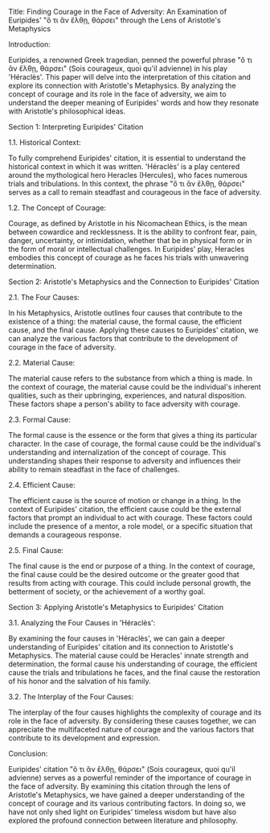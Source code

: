 Title: Finding Courage in the Face of Adversity: An Examination of Euripides' "ὅ τι ἂν ἔλθῃ, θάρσει" through the Lens of Aristotle's Metaphysics

Introduction:

Euripides, a renowned Greek tragedian, penned the powerful phrase "ὅ τι ἂν ἔλθῃ, θάρσει" (Sois courageux, quoi qu'il advienne) in his play 'Héraclès'. This paper will delve into the interpretation of this citation and explore its connection with Aristotle's Metaphysics. By analyzing the concept of courage and its role in the face of adversity, we aim to understand the deeper meaning of Euripides' words and how they resonate with Aristotle's philosophical ideas.

Section 1: Interpreting Euripides' Citation

1.1. Historical Context:

To fully comprehend Euripides' citation, it is essential to understand the historical context in which it was written. 'Héraclès' is a play centered around the mythological hero Heracles (Hercules), who faces numerous trials and tribulations. In this context, the phrase "ὅ τι ἂν ἔλθῃ, θάρσει" serves as a call to remain steadfast and courageous in the face of adversity.

1.2. The Concept of Courage:

Courage, as defined by Aristotle in his Nicomachean Ethics, is the mean between cowardice and recklessness. It is the ability to confront fear, pain, danger, uncertainty, or intimidation, whether that be in physical form or in the form of moral or intellectual challenges. In Euripides' play, Heracles embodies this concept of courage as he faces his trials with unwavering determination.

Section 2: Aristotle's Metaphysics and the Connection to Euripides' Citation

2.1. The Four Causes:

In his Metaphysics, Aristotle outlines four causes that contribute to the existence of a thing: the material cause, the formal cause, the efficient cause, and the final cause. Applying these causes to Euripides' citation, we can analyze the various factors that contribute to the development of courage in the face of adversity.

2.2. Material Cause:

The material cause refers to the substance from which a thing is made. In the context of courage, the material cause could be the individual's inherent qualities, such as their upbringing, experiences, and natural disposition. These factors shape a person's ability to face adversity with courage.

2.3. Formal Cause:

The formal cause is the essence or the form that gives a thing its particular character. In the case of courage, the formal cause could be the individual's understanding and internalization of the concept of courage. This understanding shapes their response to adversity and influences their ability to remain steadfast in the face of challenges.

2.4. Efficient Cause:

The efficient cause is the source of motion or change in a thing. In the context of Euripides' citation, the efficient cause could be the external factors that prompt an individual to act with courage. These factors could include the presence of a mentor, a role model, or a specific situation that demands a courageous response.

2.5. Final Cause:

The final cause is the end or purpose of a thing. In the context of courage, the final cause could be the desired outcome or the greater good that results from acting with courage. This could include personal growth, the betterment of society, or the achievement of a worthy goal.

Section 3: Applying Aristotle's Metaphysics to Euripides' Citation

3.1. Analyzing the Four Causes in 'Héraclès':

By examining the four causes in 'Héraclès', we can gain a deeper understanding of Euripides' citation and its connection to Aristotle's Metaphysics. The material cause could be Heracles' innate strength and determination, the formal cause his understanding of courage, the efficient cause the trials and tribulations he faces, and the final cause the restoration of his honor and the salvation of his family.

3.2. The Interplay of the Four Causes:

The interplay of the four causes highlights the complexity of courage and its role in the face of adversity. By considering these causes together, we can appreciate the multifaceted nature of courage and the various factors that contribute to its development and expression.

Conclusion:

Euripides' citation "ὅ τι ἂν ἔλθῃ, θάρσει" (Sois courageux, quoi qu'il advienne) serves as a powerful reminder of the importance of courage in the face of adversity. By examining this citation through the lens of Aristotle's Metaphysics, we have gained a deeper understanding of the concept of courage and its various contributing factors. In doing so, we have not only shed light on Euripides' timeless wisdom but have also explored the profound connection between literature and philosophy.
